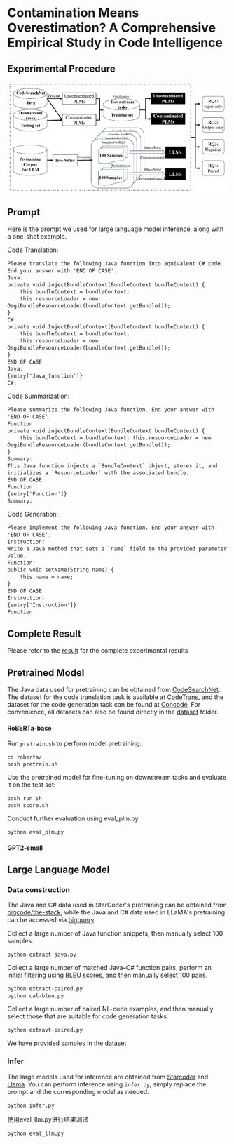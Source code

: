 # Contamination Means Overestimation? A Comprehensive Empirical Study in Code Intelligence

## Experimental Procedure
![alt text](overview.png)

## Prompt
Here is the prompt we used for large language model inference, along with a one-shot example.

Code Translation:
```
Please translate the following Java function into equivalent C# code. End your answer with 'END OF CASE'.
Java:
private void injectBundleContext(BundleContext bundleContext) {
    this.bundleContext = bundleContext;
    this.resourceLoader = new OsgiBundleResourceLoader(bundleContext.getBundle());
}         
C#:
private void InjectBundleContext(BundleContext bundleContext) {
    this.bundleContext = bundleContext;
    this.resourceLoader = new OsgiBundleResourceLoader(bundleContext.getBundle());
}
END OF CASE
Java:
{entry['Java_function']}
C#:
```

Code Summarization:
```
Please summarize the following Java function. End your answer with 'END OF CASE'.
Function:
private void injectBundleContext(BundleContext bundleContext) {
    this.bundleContext = bundleContext; this.resourceLoader = new OsgiBundleResourceLoader(bundleContext.getBundle());
}
Summary:
This Java function injects a `BundleContext` object, stores it, and initializes a `ResourceLoader` with the associated bundle.
END OF CASE
Function:
{entry['Function']}
Summary:
```

Code Generation:
```
Please implement the following Java function. End your answer with 'END OF CASE'.
Instruction:
Write a Java method that sets a `name` field to the provided parameter value.
Function:
public void setName(String name) {
    this.name = name;
}
END OF CASE
Instruction:
{entry['Instruction']}
Function:

```

## Complete Result

Please refer to the [result](./result.md) for the complete experimental results

## Pretrained Model
The Java data used for pretraining can be obtained from [CodeSearchNet](https://huggingface.co/datasets/code-search-net/code_search_net/blob/main/data/java.zip). The dataset for the code translation task is available at [CodeTrans](https://github.com/microsoft/CodeXGLUE/tree/main/Code-Code/code-to-code-trans/data), and the dataset for the code generation task can be found at [Concode](https://github.com/microsoft/CodeXGLUE/tree/main/Text-Code/text-to-code/dataset/concode). For convenience, all datasets can also be found directly in the [dataset](./dataset) folder.


#### RoBERTa-base

Run `pretrain.sh` to perform model pretraining:
```shell
cd roberta/
bash pretrain.sh
```
Use the pretrained model for fine-tuning on downstream tasks and evaluate it on the test set:
```shell
bash run.sh
bash score.sh
```
Conduct further evaluation using eval_plm.py
```shell
python eval_plm.py
```


#### GPT2-small





## Large Language Model

### Data construction
The Java and C# data used in StarCoder's pretraining can be obtained from [bigcode/the-stack](https://huggingface.co/datasets/bigcode/the-stack), while the Java and C# data used in LLaMA's pretraining can be accessed via [bigquery](https://console.cloud.google.com/bigquery?ws=!1m4!1m3!3m2!1sbigquery-public-data!2sgithub_repos).


Collect a large number of Java function snippets, then manually select 100 samples.
```shell
python extract-java.py
```
Collect a large number of matched Java–C# function pairs, perform an initial filtering using BLEU scores, and then manually select 100 pairs.
```shell
python extract-paired.py
python cal-bleu.py
```
Collect a large number of paired NL-code examples, and then manually select those that are suitable for code generation tasks.
```shell
python extravt-paired.py
```

We have provided samples in the [dataset](./dataset)

### Infer

The large models used for inference are obtained from [Starcoder](https://huggingface.co/bigcode/starcoderbase) and [Llama](https://huggingface.co/alexl83/LLaMA-33B-HF). You can perform inference using `infer.py`; simply replace the prompt and the corresponding model as needed.
```shell
python infer.py
```
使用eval_llm.py进行结果测试
```shell
python eval_llm.py
```


